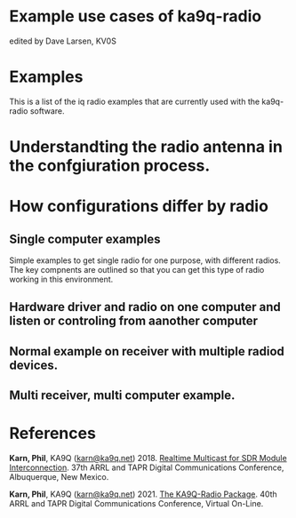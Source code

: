 
# Example use cases of ka9q-radio

edited by Dave Larsen, KV0S




# Examples

This is a list of the iq radio examples that are currently used with the ka9q-radio software.

# Understandting the radio antenna in the confgiuration process.

# How configurations differ by radio




## Single computer examples

Simple examples to get single radio for one purpose, with different radios. The key compnents are outlined so that you can get this type of radio working in this environment.


## Hardware driver and radio on one computer and listen or controling from aanother computer


## Normal example on receiver with multiple radiod devices.

## Multi receiver, multi computer example.





# References



**Karn, Phil**, KA9Q (karn@ka9q.net) 2018. [Realtime Multicast for SDR Module Interconnection](https://tapr.org/40th-annual-arrl-and-tapr-digital-communications-conference/). 37th ARRL and TAPR Digital Communications Conference, Albuquerque, New Mexico.

**Karn, Phil**, KA9Q (karn@ka9q.net) 2021. [The KA9Q-Radio Package](https://tapr.org/37th-arrl-and-tapr-digital-communications-conference/). 40th ARRL and TAPR Digital Communications Conference, Virtual On-Line.





